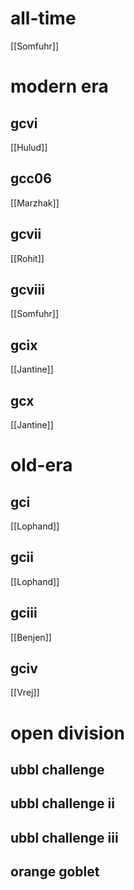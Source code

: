 # all-time

[[Somfuhr]] 

# modern era

## gcvi

[[Hulud]]

## gcc06

[[Marzhak]]

## gcvii

[[Rohit]]

## gcviii

[[Somfuhr]]

## gcix

[[Jantine]]

## gcx

[[Jantine]]

# old-era

## gci

[[Lophand]]

## gcii

[[Lophand]]

## gciii

[[Benjen]]

## gciv

[[Vrej]]

# open division

## ubbl challenge

## ubbl challenge ii

## ubbl challenge iii

## orange goblet